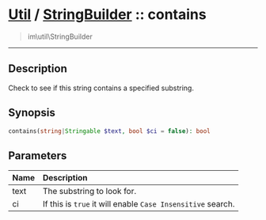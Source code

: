 # [Util](Util.md) / [StringBuilder](Util-StringBuilder.md) :: contains
 > im\util\StringBuilder
____

## Description
Check to see if this string contains a specified substring.

## Synopsis
```php
contains(string|Stringable $text, bool $ci = false): bool
```

## Parameters
| Name | Description |
| :--- | :---------- |
| text | The substring to look for. |
| ci | If this is `true` it will enable `Case Insensitive` search. |
